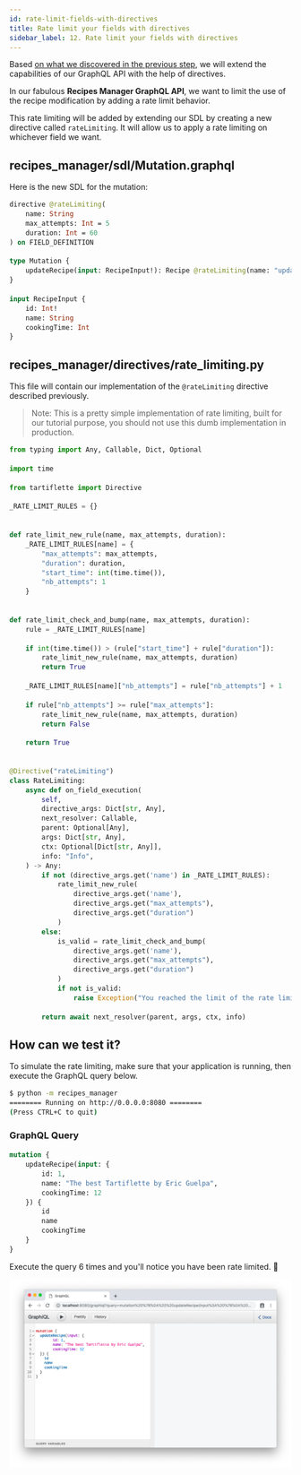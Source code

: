```yaml
---
id: rate-limit-fields-with-directives
title: Rate limit your fields with directives
sidebar_label: 12. Rate limit your fields with directives
---
```


Based [on what we discovered in the previous step](./extend-with-directives.md), we will extend the capabilities of our GraphQL API with the help of directives.

In our fabulous **Recipes Manager GraphQL API**, we want to limit the use of the recipe modification by adding a rate limit behavior.

This rate limiting will be added by extending our SDL by creating a new directive called `rateLimiting`. It will allow us to apply a rate limiting on whichever field we want.

## **recipes_manager/sdl/Mutation.graphql**

Here is the new SDL for the mutation:

```graphql
directive @rateLimiting(
    name: String
    max_attempts: Int = 5
    duration: Int = 60
) on FIELD_DEFINITION

type Mutation {
    updateRecipe(input: RecipeInput!): Recipe @rateLimiting(name: "update_recipe")
}

input RecipeInput {
    id: Int!
    name: String
    cookingTime: Int
}
```

## **recipes_manager/directives/rate_limiting.py**

This file will contain our implementation of the `@rateLimiting` directive described previously.

> Note: This is a pretty simple implementation of rate limiting, built for our tutorial purpose, you should not use this dumb implementation in production.

```python
from typing import Any, Callable, Dict, Optional

import time

from tartiflette import Directive

_RATE_LIMIT_RULES = {}


def rate_limit_new_rule(name, max_attempts, duration):
    _RATE_LIMIT_RULES[name] = {
        "max_attempts": max_attempts,
        "duration": duration,
        "start_time": int(time.time()),
        "nb_attempts": 1
    }


def rate_limit_check_and_bump(name, max_attempts, duration):
    rule = _RATE_LIMIT_RULES[name]

    if int(time.time()) > (rule["start_time"] + rule["duration"]):
        rate_limit_new_rule(name, max_attempts, duration)
        return True

    _RATE_LIMIT_RULES[name]["nb_attempts"] = rule["nb_attempts"] + 1

    if rule["nb_attempts"] >= rule["max_attempts"]:
        rate_limit_new_rule(name, max_attempts, duration)
        return False

    return True


@Directive("rateLimiting")
class RateLimiting:
    async def on_field_execution(
        self,
        directive_args: Dict[str, Any],
        next_resolver: Callable,
        parent: Optional[Any],
        args: Dict[str, Any],
        ctx: Optional[Dict[str, Any]],
        info: "Info",
    ) -> Any:
        if not (directive_args.get('name') in _RATE_LIMIT_RULES):
            rate_limit_new_rule(
                directive_args.get('name'),
                directive_args.get("max_attempts"),
                directive_args.get("duration")
            )
        else:
            is_valid = rate_limit_check_and_bump(
                directive_args.get('name'),
                directive_args.get("max_attempts"),
                directive_args.get("duration")
            )
            if not is_valid:
                raise Exception("You reached the limit of the rate limiting")

        return await next_resolver(parent, args, ctx, info)

```

## How can we test it?

To simulate the rate limiting, make sure that your application is running, then execute the GraphQL query below.

```bash
$ python -m recipes_manager
======== Running on http://0.0.0.0:8080 ========
(Press CTRL+C to quit)

```

### GraphQL Query

```graphql
mutation {
    updateRecipe(input: {
        id: 1,
        name: "The best Tartiflette by Eric Guelpa",
        cookingTime: 12
    }) {
        id
        name
        cookingTime
    }
}
```

Execute the query 6 times and you'll notice you have been rate limited. :tada:

![Rate limiting demo](/docs/assets/ratelimiting.gif)
